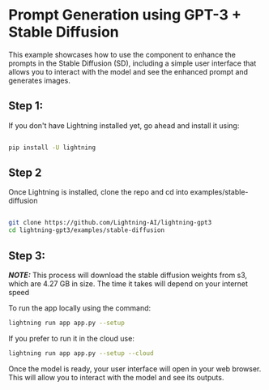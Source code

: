 # Prompt Generation using GPT-3 + Stable Diffusion

 This example showcases how to use the component to enhance the prompts in the Stable Diffusion (SD), including a simple user interface that allows you to interact with the model and see the enhanced prompt and generates images. 
 

 ## Step 1:
If you don't have Lightning installed yet, go ahead and install it using:

``` bash

pip install -U lightning

```

## Step 2

Once Lightning is installed, clone the repo and cd into examples/stable-diffusion


``` bash

git clone https://github.com/Lightning-AI/lightning-gpt3
cd lightning-gpt3/examples/stable-diffusion

```
## Step 3:


**_NOTE:_**  This process will download the stable diffusion weights from s3, which are 4.27 GB in size. The time it takes will depend on your internet speed 

To run the  app locally using the command:

 ``` bash
 lightning run app app.py --setup
 ```

If you prefer to run it in the cloud use:


 ``` bash
 lightning run app app.py --setup --cloud
 ```

Once the model is ready, your user interface will open in your web browser. This will allow you to interact with the model and see its outputs.